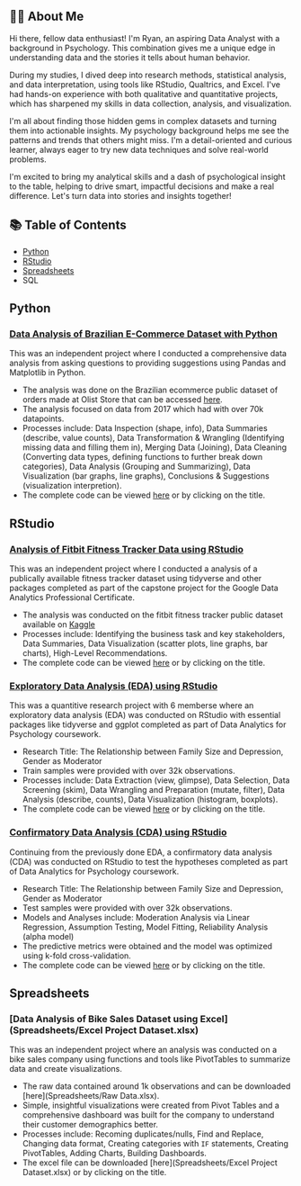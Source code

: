 ## 👨‍💼 About Me
Hi there, fellow data enthusiast! I'm Ryan, an aspiring Data Analyst with a background in Psychology. This combination gives me a unique edge in understanding data and the stories it tells about human behavior.

During my studies, I dived deep into research methods, statistical analysis, and data interpretation, using tools like RStudio, Qualtrics, and Excel. I've had hands-on experience with both qualitative and quantitative projects, which has sharpened my skills in data collection, analysis, and visualization.

I'm all about finding those hidden gems in complex datasets and turning them into actionable insights. My psychology background helps me see the patterns and trends that others might miss. I'm a detail-oriented and curious learner, always eager to try new data techniques and solve real-world problems.

I'm excited to bring my analytical skills and a dash of psychological insight to the table, helping to drive smart, impactful decisions and make a real difference. Let's turn data into stories and insights together!

## 📚 Table of Contents
- [Python](README.md/##python)
- [RStudio](README.md/##rstudio)
- [Spreadsheets](README.md/##spreadsheets)
- SQL

## Python
### [Data Analysis of Brazilian E-Commerce Dataset with Python](https://colab.research.google.com/drive/1tl5_W9UquLwBI2cOb1xKGSsOblcCQ7Ax?usp=sharing)
This was an independent project where I conducted a comprehensive data analysis from asking questions to providing suggestions using Pandas and Matplotlib in Python. 
* The analysis was done on the Brazilian ecommerce public dataset of orders made at Olist Store that can be accessed [here](https://www.kaggle.com/datasets/olistbr/brazilian-ecommerce/data?select=olist_order_items_dataset.csv).
* The analysis focused on data from 2017 which had with over 70k datapoints.
* Processes include: Data Inspection (shape, info), Data Summaries (describe, value counts), Data Transformation & Wrangling (Identifying missing data and filling them in), Merging Data (Joining), Data Cleaning (Converting data types, defining functions to further break down categories), Data Analysis (Grouping and Summarizing), Data Visualization (bar graphs, line graphs), Conclusions & Suggestions (visualization interpretion).
* The complete code can be viewed [here](https://colab.research.google.com/drive/1tl5_W9UquLwBI2cOb1xKGSsOblcCQ7Ax?usp=sharing) or by clicking on the title.

## RStudio
### [Analysis of Fitbit Fitness Tracker Data using RStudio](RStudio/capstone_project.html)
This was an independent project where I conducted a analysis of a publically available fitness tracker dataset using tidyverse and other packages completed as part of the capstone project for the Google Data Analytics Professional Certificate.
* The analysis was conducted on the fitbit fitness tracker public dataset available on [Kaggle](https://www.kaggle.com/datasets/arashnic/fitbit/data)
* Processes include: Identifying the business task and key stakeholders, Data Summaries, Data Visualization (scatter plots, line graphs, bar charts), High-Level Recommendations.
* The complete code can be viewed [here](RStudio/capstone_project.html) or by clicking on the title.

### [Exploratory Data Analysis (EDA) using RStudio](RStudio/EDA_with_Rstudio.html)
This was a quantitive research project with 6 memberse where an exploratory data analysis (EDA) was conducted on RStudio with essential packages like tidyverse and ggplot completed as part of Data Analytics for Psychology coursework.
* Research Title: The Relationship between Family Size and Depression, Gender as Moderator
* Train samples were provided with over 32k observations.
* Processes include: Data Extraction (view, glimpse), Data Selection, Data Screening (skim), Data Wrangling and Preparation (mutate, filter), Data Analysis (describe, counts), Data Visualization (histogram, boxplots).
* The complete code can be viewed [here](RStudio/EDA_with_Rstudio.html) or by clicking on the title.

### [Confirmatory Data Analysis (CDA) using RStudio](RStudio/CDA_with_RStudio.html)
Continuing from the previously done EDA, a confirmatory data analysis (CDA) was conducted on RStudio to test the hypotheses completed as part of Data Analytics for Psychology coursework.
* Research Title: The Relationship between Family Size and Depression, Gender as Moderator
* Test samples were provided with over 32k observations.
* Models and Analyses include: Moderation Analysis via Linear Regression, Assumption Testing, Model Fitting, Reliability Analysis (alpha model)
* The predictive metrics were obtained and the model was optimized using k-fold cross-validation.
* The complete code can be viewed [here](RStudio/CDA_with_RStudio.html) or by clicking on the title.

## Spreadsheets
### [Data Analysis of Bike Sales Dataset using Excel](Spreadsheets/Excel Project Dataset.xlsx)
This was an independent project where an analysis was conducted on a bike sales company using functions and tools like PivotTables to summarize data and create visualizations.
* The raw data contained around 1k observations and can be downloaded [here](Spreadsheets/Raw Data.xlsx).
* Simple, insightful visualizations were created from Pivot Tables and a comprehensive dashboard was built for the company to understand their customer demographics better.
* Processes include: Recoming duplicates/nulls, Find and Replace, Changing data format, Creating categories with `IF` statements, Creating PivotTables, Adding Charts, Building Dashboards.
* The excel file can be downloaded [here](Spreadsheets/Excel Project Dataset.xlsx) or by clicking on the title.

